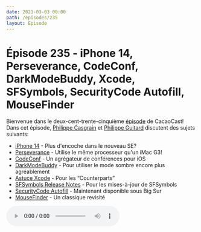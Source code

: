 ```yaml
---
date: 2021-03-03 00:00
path: /episodes/235
layout: Episode
---
```

# Épisode 235 - iPhone 14, Perseverance, CodeConf, DarkModeBuddy, Xcode, SFSymbols, SecurityCode Autofill, MouseFinder
<p>Bienvenue dans le deux-cent-trente-cinqui&egrave;me&nbsp;<a href="https://cacaocast.com/media/cacaocast_235.mp3" title="CacaoCast Episode 235">épisode</a> de CacaoCast! Dans cet épisode, <a href="http://www.twitter.com/philippec" title="Philippe Casgrain sur Twitter">Philippe Casgrain</a> et <a href="http://www.twitter.com/cacaocast" title="Philippe Guitard sur Twitter">Philippe Guitard</a> discutent des sujets suivants:</p>
<ul>
<li><a href="https://9to5mac.com/2021/03/01/punch-hole-iphone-5g-se/" title="iPhone 14">iPhone 14</a> - Plus d'encoche dans le nouveau SE?</li>
<li><a href="https://www.engadget.com/nasa-perseverance-powerpc-750-171516292.html" title="Perseverance">Perseverance</a> - Utilise le même processeur qu'un iMac G3!</li>
<li><a href="https://apps.apple.com/us/app/id1496421647" title="CodeConf">CodeConf</a> - Un agrégateur de conférences pour iOS</li>
<li><a href="https://darkmodebuddy.app" title="DarkModeBuddy">DarkModeBuddy</a> - Pour utiliser le mode sombre encore plus agréablement</li>
<li><a href="https://twitter.com/peterfriese/status/1364544309878534144" title="Astuce Xcode">Astuce Xcode</a> - Pour les “Counterparts”</li>
<li><a href="https://developer.apple.com/sf-symbols/release-notes/" title="SFSymbols Release Notes">SFSymbols Release Notes</a> - Pour les mises-à-jour de SFSymbols</li>
<li><a href="https://twitter.com/rmondello/status/1361727492109701121" title="SecurityCode Autofill">SecurityCode Autofill</a> - Maintenant disponible sous Big Sur</li>
<li><a href="https://github.com/neilsardesai/Mouse-Finder" title="MouseFinder">MouseFinder</a> - Un classique revisité</li>
</ul>
<p><audio controls><source src="https://cacaocast.com/media/cacaocast_235.mp3" type="audio/mpeg"><source src="https://cacaocast.com/media/cacaocast_235.mp3" type="audio/mp4">Votre navigateur ne supporte pas l'élément audio / Your browser does not support the audio element.</audio></p>
